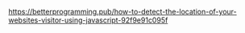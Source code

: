 https://betterprogramming.pub/how-to-detect-the-location-of-your-websites-visitor-using-javascript-92f9e91c095f
